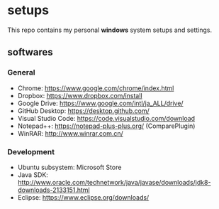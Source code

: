 # setups
This repo contains my personal **windows** system setups and settings. 
## softwares
### General
* Chrome: https://www.google.com/chrome/index.html
* Dropbox: https://www.dropbox.com/install
* Google Drive: https://www.google.com/intl/ja_ALL/drive/
* GitHub Desktop: https://desktop.github.com/
* Visual Studio Code: https://code.visualstudio.com/download 
* Notepad++: https://notepad-plus-plus.org/ (ComparePlugin)
* WinRAR: http://www.winrar.com.cn/
### Development
* Ubuntu subsystem: Microsoft Store
* Java SDK: http://www.oracle.com/technetwork/java/javase/downloads/jdk8-downloads-2133151.html
* Eclipse: https://www.eclipse.org/downloads/